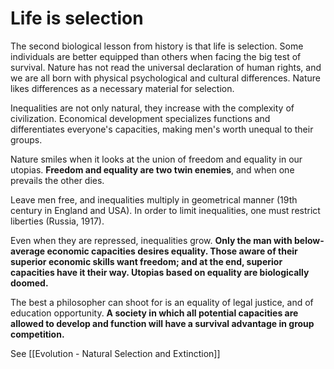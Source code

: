 # Life is selection

The second biological lesson from history is that life is selection. Some individuals are better equipped than others when facing the big test of survival. Nature has not read the universal declaration of human rights, and we are all born with physical psychological and cultural differences. Nature likes differences as a necessary material for selection.

Inequalities are not only natural, they increase with the complexity of civilization. Economical development specializes functions and differentiates everyone's capacities, making men's worth unequal to their groups.

Nature smiles when it looks at the union of freedom and equality in our utopias. **Freedom and equality are two twin enemies**, and when one prevails the other dies.

Leave men free, and inequalities multiply in geometrical manner (19th century in England and USA). In order to limit inequalities, one must restrict liberties (Russia, 1917).

Even when they are repressed, inequalities grow. **Only the man with below-average economic capacities desires equality. Those aware of their superior economic skills want freedom; and at the end, superior capacities have it their way. Utopias based on equality are biologically doomed.**

The best a philosopher can shoot for is an equality of legal justice, and of education opportunity. **A society in which all potential capacities are allowed to develop and function will have a survival advantage in group competition.**


See [[Evolution - Natural Selection and Extinction]]